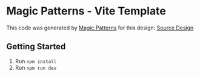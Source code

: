 # Magic Patterns - Vite Template

This code was generated by [Magic Patterns](https://magicpatterns.com) for this design: [Source Design](https://www.magicpatterns.com/c/ozuv18baapycppp8tzv991)

## Getting Started

1. Run `npm install`
2. Run `npm run dev`
